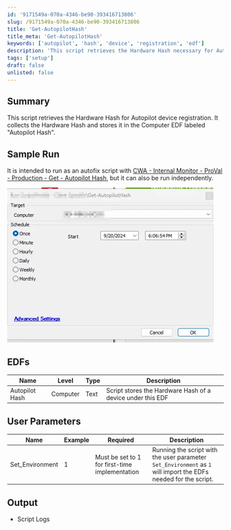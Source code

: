 ```yaml
---
id: '9171549a-070a-4346-be90-393416713806'
slug: /9171549a-070a-4346-be90-393416713806
title: 'Get-AutopilotHash'
title_meta: 'Get-AutopilotHash'
keywords: ['autopilot', 'hash', 'device', 'registration', 'edf']
description: 'This script retrieves the Hardware Hash necessary for Autopilot device registration and stores it in the Computer EDF labeled "Autopilot Hash". It can be executed as part of an autofix script or independently, and it includes user parameters for initial setup.'
tags: ['setup']
draft: false
unlisted: false
---
```


## Summary

This script retrieves the Hardware Hash for Autopilot device registration. It collects the Hardware Hash and stores it in the Computer EDF labeled "Autopilot Hash".

## Sample Run

It is intended to run as an autofix script with [CWA - Internal Monitor - ProVal - Production - Get - Autopilot Hash](/docs/3add591b-445e-440d-a7b3-cc85b2ea0674), but it can also be run independently.

![Sample Run](../../../static/img/docs/9171549a-070a-4346-be90-393416713806/image_1.webp)

## EDFs

| Name          | Level   | Type  | Description                                                |
|---------------|---------|-------|------------------------------------------------------------|
| Autopilot Hash| Computer| Text  | Script stores the Hardware Hash of a device under this EDF |

## User Parameters

| Name             | Example | Required                                               | Description                                                                                             |
|------------------|---------|------------------------------------------------------|---------------------------------------------------------------------------------------------------------|
| Set_Environment   | 1       | Must be set to 1 for first-time implementation       | Running the script with the user parameter `Set_Environment` as `1` will import the EDFs needed for the script. |

## Output

- Script Logs